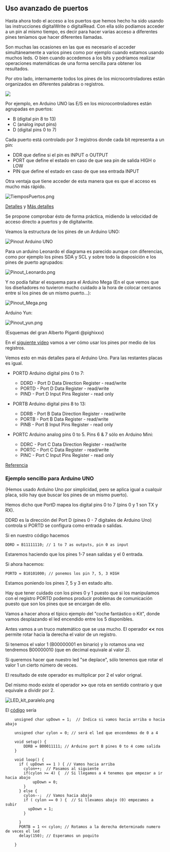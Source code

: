 ## Uso avanzado de puertos

Hasta ahora todo el acceso a los puertos que hemos hecho ha sido usando las instrucciones  digitalWrite o digitalRead. Con ella sólo podíamos acceder a un pin al mismo tiempo, es decir para hacer varias acceso a diferentes pines teníamos que hacer diferentes llamadas.

Son muchas las ocasiones en las que es necesario el acceder simultáneamente a varios pines como por ejemplo cuando estamos usando muchos leds. O bien cuando accedemos a los bits y podríamos realizar operaciones matemáticas de una forma sencilla para obtener los resultados.

Por otro lado, internamente todos los pines de los microcontroladores están organizados en diferentes palabras o registros.

![](./images/uno_pinout.png)

Por ejemplo, en  Arduino UNO las E/S en los microcontroladores están agrupadas en puertos:

* B (digital pin 8 to 13)
* C (analog input pins)
* D (digital pins 0 to 7)

Cada puerto está controlado por 3 registros donde cada bit representa a un pin:

* DDR  que define si el pin es INPUT o  OUTPUT
* PORT que define el estado en caso de que sea pin de salida HIGH o  LOW
* PIN  que define el estado en caso de que sea entrada INPUT

Otra ventaja que tiene acceder de esta manera que es que el acceso es mucho más rápido.

![TiemposPuertos.png](./images/TiemposPuertos.png)

[Detalles](https://hackaday.com/2010/01/06/arduino-io-speed-breakdown/) y [Más detalles](https://jeelabs.org/2010/01/06/pin-io-performance/)

Se propone comprobar ésto de forma práctica, midiendo la velocidad de acceso directo a puertos y de digitalwrite.

Veamos la estructura de los pines de un Arduino UNO:

![Pinout Arduino UNO](./images/Pinout_UNO.png)

Para un arduino Leonardo el diagrama es parecido aunque con diferencias, como por ejemplo los pines SDA y SCL y sobre todo la disposición e los pines de puerto agrupados:

![Pinout_Leonardo.png](./images/Pinout_Leonardo.png)

Y no podía faltar el esquema para el Arduino Mega (En el que vemos que los diseñadores no tuvieron mucho cuidado a la hora de colocar cercanos entre sí los pines de un mismo puerto...):

![Pinout_Mega.png](./images/Pinout_Mega.png)

Arduino Yun:

![Pinout_yun.png](./images/Pinout_yun.png)

(Esquemas del gran Alberto Piganti @pighixxx)

En el [siguiente vídeo](https://www.youtube.com/embed/xkSOt-tlCmM) vamos a ver cómo usar los pines por medio de los registros.

Vemos esto en más detalles para el Arduino Uno. Para las restantes placas es igual.


* PORTD  Arduino digital pins 0 to 7:

  * DDRD  - Port D Data Direction Register - read/write
  * PORTD - Port D Data Register - read/write
  * PIND -  Port D Input Pins Register - read only


* PORTB  Arduino digital pins 8 to 13:

  * DDRB -  Port B Data Direction Register - read/write
  * PORTB - Port B Data Register - read/write
  * PINB -  Port B Input Pins Register - read only

* PORTC  Arduino analog pins 0 to 5. Pins 6 & 7 sólo en Arduino Mini:

  * DDRC - Port C Data Direction Register - read/write
  * PORTC - Port C Data Register - read/write
  * PINC - Port C Input Pins Register - read only

[Referencia](http://www.arduino.cc/en/Reference/PortManipulation)

### Ejemplo sencillo para Arduino UNO

(Hemos usado Arduino Uno por simplicidad, pero se aplica igual a cualquir placa, sólo hay que buscar los pines de un mismo puerto).

Hemos dicho que PortD mapea los digital pins 0 to 7 (pins 0 y 1 son TX y RX).

DDRD es la dirección del Port D (pines 0 - 7 digitales de Arduino Uno) controla si PORTD se configura como entrada o salidas.

Si en nuestro código hacemos

    DDRD = B11111110; // 1 to 7 as outputs, pin 0 as input

Estaremos haciendo que los pines 1-7 sean salidas y el 0 entrada.

Si ahora hacemos:

    PORTD = B10101000; // ponemos los pin 7, 5, 3 HIGH

Estamos poniendo los pines 7, 5 y 3 en estado alto.

Hay que tener cuidado con los pines 0 y 1 puesto que si los manipulamos con el registro PORTD podemos producir problemas de comunicación puesto que son los pines que se encargan de ello.

Vamos a hacer ahora el típico ejemplo del "coche fantástico o Kit", donde vamos desplazando el led encendido entre los 5 disponibles.

Antes vamos a un truco matemático que se usa mucho. El operador **<<** nos permite rotar hacia la derecha el valor de un registro.

Si tenemos el valor 1 (B00000001 en binario) y lo rotamos una vez tendremos B00000010 (que en decimal equivale al valor 2).

Si queremos hacer que nuestro led "se deplace", sólo tenemos que rotar el valor 1 un cierto número de veces.

El resultado de este operador es multiplicar por 2 el valor orignal.

Del mismo modo existe el operador **>>** que rota en sentido contrario  y que equivale a dividir por 2.

![LED_kit_paralelo.png](./images/LED_kit_paralelo.png)

El [código](https://github.com/javacasm/ArduinoCompletoDE2018/blob/master/material/codigo/CylonInterrupcionesHardware.ino) sería

        unsigned char upDown = 1;  // Indica si vamos hacia arriba o hacia abajo

        unsigned char cylon = 0; // será el led que encendemos de 0 a 4

        void setup() {
            DDRB = B00011111; // Arduino port B pines 0 to 4 como salida
        }

        void loop() {
          if ( upDown == 1 ) { // Vamos hacia arriba
            cylon++;  // Pasamos al siguiente
            if(cylon >= 4) {  // Si llegamos a 4 tenemos que empezar a ir hacia abajo
                upDown = 0;
            }
          } else {
            cylon--;  // Vamos hacia abajo
            if ( cylon == 0 ) {  // Si llevamos abajo (0) empezamos a subir
              upDown = 1;
            }

          }
          PORTB = 1 << cylon; // Rotamos a la derecha determinado numero de veces el led
          delay(150); // Esperamos un poquito

        }
